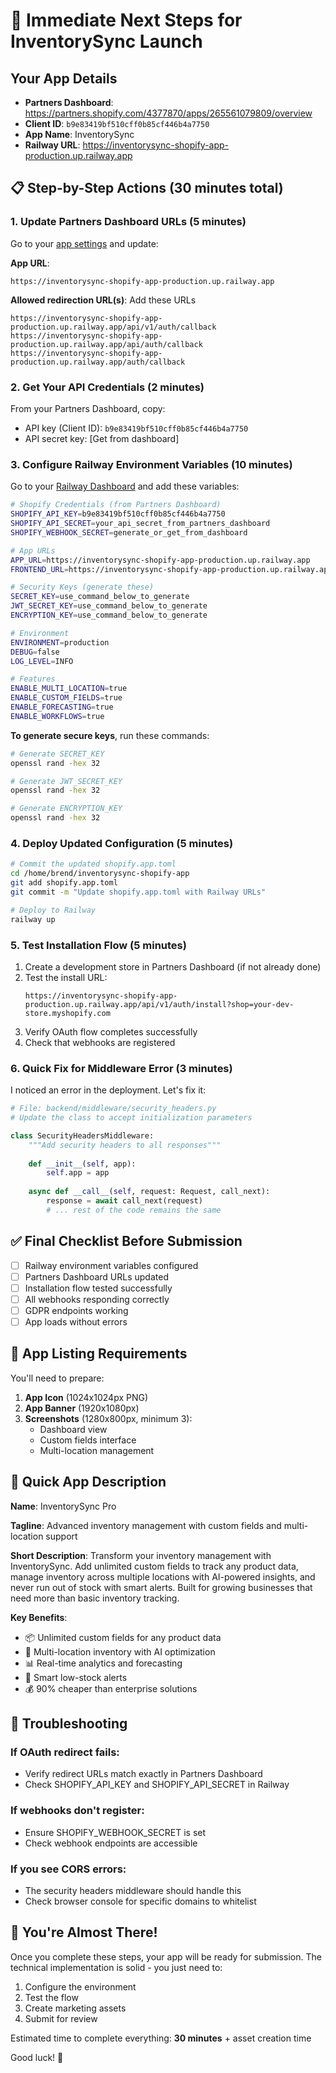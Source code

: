 # 🚀 Immediate Next Steps for InventorySync Launch

## Your App Details
- **Partners Dashboard**: https://partners.shopify.com/4377870/apps/265561079809/overview
- **Client ID**: `b9e83419bf510cff0b85cf446b4a7750`
- **App Name**: InventorySync
- **Railway URL**: https://inventorysync-shopify-app-production.up.railway.app

## 📋 Step-by-Step Actions (30 minutes total)

### 1. Update Partners Dashboard URLs (5 minutes)
Go to your [app settings](https://partners.shopify.com/4377870/apps/265561079809/edit) and update:

**App URL**: 
```
https://inventorysync-shopify-app-production.up.railway.app
```

**Allowed redirection URL(s)**: Add these URLs
```
https://inventorysync-shopify-app-production.up.railway.app/api/v1/auth/callback
https://inventorysync-shopify-app-production.up.railway.app/api/auth/callback
https://inventorysync-shopify-app-production.up.railway.app/auth/callback
```

### 2. Get Your API Credentials (2 minutes)
From your Partners Dashboard, copy:
- API key (Client ID): `b9e83419bf510cff0b85cf446b4a7750`
- API secret key: [Get from dashboard]

### 3. Configure Railway Environment Variables (10 minutes)

Go to your [Railway Dashboard](https://railway.app) and add these variables:

```bash
# Shopify Credentials (from Partners Dashboard)
SHOPIFY_API_KEY=b9e83419bf510cff0b85cf446b4a7750
SHOPIFY_API_SECRET=your_api_secret_from_partners_dashboard
SHOPIFY_WEBHOOK_SECRET=generate_or_get_from_dashboard

# App URLs
APP_URL=https://inventorysync-shopify-app-production.up.railway.app
FRONTEND_URL=https://inventorysync-shopify-app-production.up.railway.app

# Security Keys (generate these)
SECRET_KEY=use_command_below_to_generate
JWT_SECRET_KEY=use_command_below_to_generate
ENCRYPTION_KEY=use_command_below_to_generate

# Environment
ENVIRONMENT=production
DEBUG=false
LOG_LEVEL=INFO

# Features
ENABLE_MULTI_LOCATION=true
ENABLE_CUSTOM_FIELDS=true
ENABLE_FORECASTING=true
ENABLE_WORKFLOWS=true
```

**To generate secure keys**, run these commands:
```bash
# Generate SECRET_KEY
openssl rand -hex 32

# Generate JWT_SECRET_KEY
openssl rand -hex 32

# Generate ENCRYPTION_KEY
openssl rand -hex 32
```

### 4. Deploy Updated Configuration (5 minutes)

```bash
# Commit the updated shopify.app.toml
cd /home/brend/inventorysync-shopify-app
git add shopify.app.toml
git commit -m "Update shopify.app.toml with Railway URLs"

# Deploy to Railway
railway up
```

### 5. Test Installation Flow (5 minutes)

1. Create a development store in Partners Dashboard (if not already done)
2. Test the install URL:
   ```
   https://inventorysync-shopify-app-production.up.railway.app/api/v1/auth/install?shop=your-dev-store.myshopify.com
   ```
3. Verify OAuth flow completes successfully
4. Check that webhooks are registered

### 6. Quick Fix for Middleware Error (3 minutes)

I noticed an error in the deployment. Let's fix it:

```python
# File: backend/middleware/security_headers.py
# Update the class to accept initialization parameters

class SecurityHeadersMiddleware:
    """Add security headers to all responses"""
    
    def __init__(self, app):
        self.app = app
    
    async def __call__(self, request: Request, call_next):
        response = await call_next(request)
        # ... rest of the code remains the same
```

## ✅ Final Checklist Before Submission

- [ ] Railway environment variables configured
- [ ] Partners Dashboard URLs updated
- [ ] Installation flow tested successfully
- [ ] All webhooks responding correctly
- [ ] GDPR endpoints working
- [ ] App loads without errors

## 🎨 App Listing Requirements

You'll need to prepare:

1. **App Icon** (1024x1024px PNG)
2. **App Banner** (1920x1080px)
3. **Screenshots** (1280x800px, minimum 3):
   - Dashboard view
   - Custom fields interface
   - Multi-location management

## 📝 Quick App Description

**Name**: InventorySync Pro

**Tagline**: Advanced inventory management with custom fields and multi-location support

**Short Description**:
Transform your inventory management with InventorySync. Add unlimited custom fields to track any product data, manage inventory across multiple locations with AI-powered insights, and never run out of stock with smart alerts. Built for growing businesses that need more than basic inventory tracking.

**Key Benefits**:
- 📦 Unlimited custom fields for any product data
- 🏪 Multi-location inventory with AI optimization
- 📊 Real-time analytics and forecasting
- 🚨 Smart low-stock alerts
- 💰 90% cheaper than enterprise solutions

## 🚨 Troubleshooting

### If OAuth redirect fails:
- Verify redirect URLs match exactly in Partners Dashboard
- Check SHOPIFY_API_KEY and SHOPIFY_API_SECRET in Railway

### If webhooks don't register:
- Ensure SHOPIFY_WEBHOOK_SECRET is set
- Check webhook endpoints are accessible

### If you see CORS errors:
- The security headers middleware should handle this
- Check browser console for specific domains to whitelist

## 🎯 You're Almost There!

Once you complete these steps, your app will be ready for submission. The technical implementation is solid - you just need to:

1. Configure the environment
2. Test the flow
3. Create marketing assets
4. Submit for review

Estimated time to complete everything: **30 minutes** + asset creation time

Good luck! 🚀
